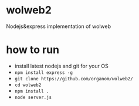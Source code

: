 # wolweb2
Nodejs&express implementation of wolweb


# how to run
* install latest nodejs and git for your OS
* `npm install express -g`
* `git clone https://github.com/organom/wolweb2/`
* `cd wolweb2`
* `npm install .`
* `node server.js`
